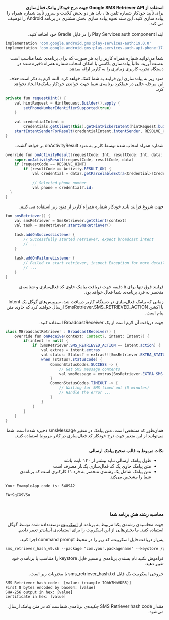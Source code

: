 <div dir="rtl"><b>استفاده از Google SMS Retriever API جهت درج خودکار پیامک فعال‌سازی</b></div>

<div dir="rtl">
برای تأیید خودکار شماره تلفن ها ، باید هر دو بخش کلاینت و سرور تأیید شماره همراه را پیاده سازی کنید. این سند نحوه پیاده سازی بخش مشتری در برنامه Android را توصیف می کند.
</div>
<br>
<div dir="rtl">
ابتدا Play Services auth component را در فایل Gradle خود اضافه کنید.
</div>

```php
implementation 'com.google.android.gms:play-services-auth:19.0.0'  
implementation 'com.google.android.gms:play-services-auth-api-phone:17.5.0'
```
<div dir="rtl"> 
<p>
شما می‌توانید شماره همراه کاربر را به هر صورت که برای برنامه‌ی شما مناسب است بدست آورید.
غالباً پیاده‌سازی باکسی با امکان انتخاب شماره همراه ذخیره شده در دستگاه تجربه کاربری زیباتری را به کاربر ارائه میدهد.
</p>
<p>
متود زیر به پیاده‌سازی این فرایند به شما کمک خواهد کرد. البته لازم به ذکر است حذف این مرحله خللی در عملکرد برنامه‌ی شما جهت خواندن خودکار پیامک‌ها ایجاد نخواهد کرد.
</p>
</div>

```java
private fun requestHint() {  
	val hintRequest = HintRequest.Builder().apply { 
		setPhoneNumberIdentifierSupported(true)  
	}  
  
	val credentialIntent =	
		Credentials.getClient(this).getHintPickerIntent(hintRequest.build())  
	startIntentSenderForResult(credentialIntent.intentSender, RESOLVE_HINT, null, 0, 0, 0)  
}
```
<div dir="rtl">
<p> شماره همراه انتخاب شده توسط کاربر به متود onActivityResult بر خواهد گشت.<p/>
 </div>

```java
override fun onActivityResult(requestCode: Int, resultCode: Int, data: Intent?) {  
    super.onActivityResult(requestCode, resultCode, data)  
    if (requestCode == RESOLVE_HINT)  
        if (resultCode == Activity.RESULT_OK) {  
            val credential = data?.getParcelableExtra<Credential>(Credential.EXTRA_KEY)  
  
            // Selected phone number  
            val phone = credential?.id;  
  }  
}
```
<div dir="rtl">
<p> جهت شروع فرایند تایید خودکار شماره همراه کاربر از متود زیر استفاده می کنیم.</p>
</div>

```java
fun smsRetriever() {  
	val smsRetriever = SmsRetriever.getClient(context)  
	val task = smsRetriever.startSmsRetriever()  
  
	task.addOnSuccessListener {  
		// Successfully started retriever, expect broadcast intent  
		// ...  
	}  
  
	task.addOnFailureListener {  
		// Failed to start retriever, inspect Exception for more details 
		// ...  
	}  
}
```
<div dir="rtl">
<p>فرایند فوق تنها برای ۵ دقیقه جهت دریافت پیامک حاوی کد فعال‌سازی و شناسه‌ی منحصر به فرد برنامه‌ی شما فعال خواهد بود.</p>
</div>

<div dir="rtl">
<p>زمانی که پیامک فعال‌سازی در دستگاه کاربر دریافت  شد، سرویس‌های گوگل یک Intent با اکشن SmsRetriever.SMS_RETRIEVED_ACTION ارسال خواهند کرد که حاوی متن پیام است.</p>
<p> جهت دریافت آن لازم است از یک BroadcastReceiver استفاده کنید.</p>
</div>

```Java
class MBroadcastRetriever : BroadcastReceiver() {  
    override fun onReceive(context: Context?, intent: Intent?) {  
        if(intent != null) {  
            if (SmsRetriever.SMS_RETRIEVED_ACTION == intent.action) {  
                val extras = intent.extras  
                val status: Status? = extras!![SmsRetriever.EXTRA_STATUS] as Status  
                when (status?.statusCode) {  
                    CommonStatusCodes.SUCCESS -> {  
                        // Get SMS message contents  
                        val smsMessage = extras[SmsRetriever.EXTRA_SMS_MESSAGE] as String?  
                    }  
                    CommonStatusCodes.TIMEOUT -> {  
	                    // Waiting for SMS timed out (5 minutes)  
						// Handle the error ...  
					}  
                }  
            }  
        }  
    }  
}
```
<div dir="rtl">
همان‌طور که مشخص است، متن پیامک در متغیر smsMessage ذخیره شده است.
شما می‌توانید از این متغیر جهت درج خودکار کد فعال‌سازی در کادر مربوط استفاده کنید.
</div>
<br>
<div dir="rtl">
	<p><b>نکات مربوط به قالب صحیح پیامک ارسالی</b></p>
</div>
<div dir="rtl">
	<ul>
		<li>
			<span> طول پیامک ارسالی نباید بیشتر از ۱۴۰ بایت باشد</span>
		</li>
		<li>
			<span>متن پیامک حاوی یک کد فعال‌سازی یک‌بار مصرف است  </span>
		</li>
		<li>
			<span>متن پیامک شامل یک رشته‌ی منحصر به فرد ۱۱ کارکتری است که برنامه‌ی شما را مشخص می‌کند </span>
		</li>
	<ul>
</div>

```xml
Your ExampleApp code is: 5489A2

FA+9qCX9VSu
```
<br>
<div dir="rtl">
	<p><b>محاسبه رشته هش برنامه شما</b></p>
</div>
<div dir="rtl">
	<span>
	جهت محاسبه‌ی رشته‌ی یکتا مربوط به برنامه از <a href="">اسکریپت</a> توسعه‌داده شده توسط گوگل استفاده کنید.
	ما بخش‌هایی از این اسکریپت را برای استفاده‌ی آسان‌تر تغییر دادیم.
	</span>
</div>

<div dir="rtl">
	<p>
	پس‌از دریافت فایل اسکریپت، کد زیر را در محیط command prompt اجرا کنید.
	</p>
</div>

```xml
sms_retriever_hash_v9.sh --package "com.your.packagename" --keystore /path/to/your.keystore
```
<div dir="rtl">
	<p>فراموش نکنید نام بسته‌ی برنامه‌ی و مسیر فایل keystore را متناسب با برنامه‌ی خود تغییر دهید.</p>
</div>
<div dir="rtl">
	<p>خروجی اسکریپت یک فایل sms_retriever_hash.txt با محتویات زیر است.</p>
</div>

```xml
SMS Retriever hash code:  [value: (example IOhh7MhVDB5)]
First 8 bytes encoded by base64: [value]
SHA-256 output in hex: [value]
certificate in hex: [value]
```
<div dir="rtl">
	<p>مقدار SMS Retriever hash code چکیده‌ی برنامه‌ی شماست که در متن پیامک ارسال می‌شود.</p>
</div>